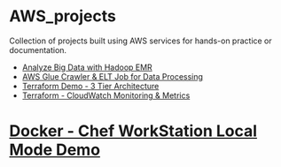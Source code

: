 # AWS_projects
Collection of projects built using AWS services for hands-on practice or documentation.


* [Analyze Big Data with Hadoop EMR](analyze_big_data_with_hadoop)
* [AWS Glue Crawler & ELT Job for Data Processing](aws_glue_crawler)
* [Terraform Demo - 3 Tier Architecture](https://github.com/BeckyWu220/terraform-three-tier-architecture.git)
* [Terraform - CloudWatch Monitoring & Metrics](terraform-cloudwatch-alarm-trigger-scaling)
# [Docker - Chef WorkStation Local Mode Demo](chef_workstation_local_mode_docker)